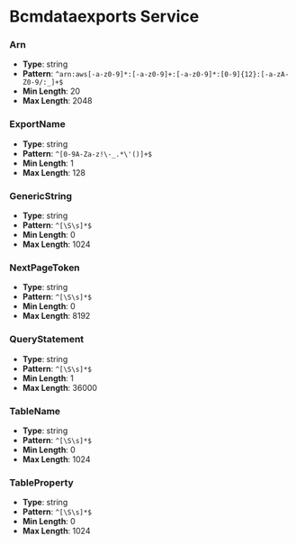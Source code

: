 # Bcmdataexports Service

### Arn
- **Type**: string
- **Pattern**: `^arn:aws[-a-z0-9]*:[-a-z0-9]+:[-a-z0-9]*:[0-9]{12}:[-a-zA-Z0-9/:_]+$`
- **Min Length**: 20
- **Max Length**: 2048

### ExportName
- **Type**: string
- **Pattern**: `^[0-9A-Za-z!\-_.*\'()]+$`
- **Min Length**: 1
- **Max Length**: 128

### GenericString
- **Type**: string
- **Pattern**: `^[\S\s]*$`
- **Min Length**: 0
- **Max Length**: 1024

### NextPageToken
- **Type**: string
- **Pattern**: `^[\S\s]*$`
- **Min Length**: 0
- **Max Length**: 8192

### QueryStatement
- **Type**: string
- **Pattern**: `^[\S\s]*$`
- **Min Length**: 1
- **Max Length**: 36000

### TableName
- **Type**: string
- **Pattern**: `^[\S\s]*$`
- **Min Length**: 0
- **Max Length**: 1024

### TableProperty
- **Type**: string
- **Pattern**: `^[\S\s]*$`
- **Min Length**: 0
- **Max Length**: 1024

